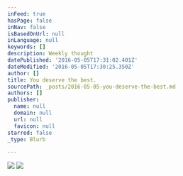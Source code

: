 ```yaml
---
inFeed: true
hasPage: false
inNav: false
isBasedOnUrl: null
inLanguage: null
keywords: []
description: Weekly thought
datePublished: '2016-05-05T17:31:02.401Z'
dateModified: '2016-05-05T17:30:25.350Z'
author: []
title: You deserve the best.
sourcePath: _posts/2016-05-05-you-deserve-the-best.md
authors: []
publisher:
  name: null
  domain: null
  url: null
  favicon: null
starred: false
_type: Blurb

---
```

![](https://the-grid-user-content.s3-us-west-2.amazonaws.com/a8faab18-4084-4a19-b536-3fbbe60f7f9c.jpg)
![](https://s3-us-west-2.amazonaws.com/the-grid-img/p/7d285f524ebb41e7d19bc3dc5fd080dceb8468da.jpg)